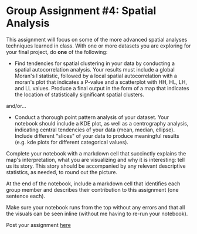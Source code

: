 # Group Assignment #4: Spatial Analysis

This assignment will focus on some of the more advanced spatial analyses techniques learned in class. With one or more datasets you are exploring for your final project, do **one** of the following:

- Find tendencies for spatial clustering in your data by conducting a spatial autocorrelation analysis. Your results must include a global Moran's I statistic, followed by a local spatial autocorrelation with a moran's plot that indicates a P-value and a scatterplot with HH, HL, LH, and LL values. Produce a final output in the form of a map that indicates the location of statistically significant spatial clusters.

and/or...

- Conduct a thorough point pattern analysis of your dataset. Your notebook should include a KDE plot, as well as a centrography analysis, indicating central tendencies of your data (mean, median, ellipse). Include different "slices" of your data to produce meaningful results (e.g. kde plots for different categorical values).

Complete your notebook with a markdown cell that succinctly explains the map's interpretation, what you are visualizing and why it is interesting: tell us its story. This story should be accompanied by any relevant descriptive statistics, as needed, to round out the picture.

At the end of the notebook, include a markdown cell that identifies each group member and describes their contribution to this assignment (one sentence each).

Make sure your notebook runs from the top without any errors and that all the visuals can be seen inline (without me having to re-run your notebook). 

Post your assignment [here](https://github.com/cgiamarino9/25W-UP221/discussions/13)
